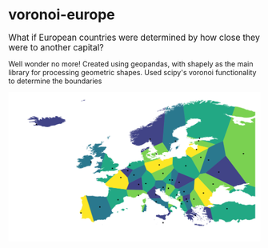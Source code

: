 # voronoi-europe
<html>
  <head>
    <big>What if European countries were determined by how close they were to another capital?
    </big>
  </head>
  
  <body>
    <p>
      Well wonder no more! Created using geopandas, with shapely as the main library for processing geometric shapes. Used scipy's voronoi functionality to determine the boundaries
  </p>
  <img src = "europe voronoi.png">
  </body>



</html>

